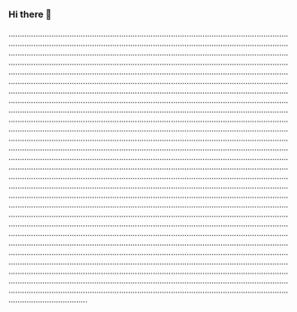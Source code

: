 ### Hi there 👋

...................................................................................................................................................................................................................................................................................................................................................................................................................................................................................................................................................................................................................................................................................................................................................................................................................................................................................................................................................................................................................................................................................................................................................................................................................................................................................................................................................................................................................................................................................................................................................................................................................................................................................................................................................................................................................................................................................................................................................................................................................................................................................................................................................................................................................................................................................................................................................................................................................................................................................................................................................................................................................................................................................................................................................................................................................................................................................................................................................................................................................................................................................................................................................................................................................................................................................................................................................................................................................................................................................................................................................................................................................................................